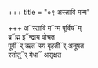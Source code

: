 +++
title = "०९ अस्तावि मन्म"

+++
अ᳓स्तावि म᳓न्म पूर्विय᳓म्  
ब्र᳓ह्म इ᳓न्द्राय वोचत  
पूर्वी᳓र् ऋत᳓स्य बृहती᳓र् अनूषत  
स्तोतु᳓र् मेधा᳓ असृक्षत